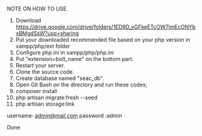 NOTE ON HOW TO USE.

1. Download https://drive.google.com/drive/folders/1ED9D_vGFkeETcOW7jmEcONYbxBMgdSsW?usp=sharing
2. Put your downloaded recommended file based on your php version in xampp/php/ext folder
3. Configure php.ini in xampp/php/php.ini
4. Put "extension=bolt_name" on the bottom part.
5. Restart your server.
6. Clone the source code.
7. Create database named "seac_db".
8. Open Git Bash on the directory and run these codes;
9. composer install
10. php artisan migrate:fresh --seed
11. php artisan storage:link


username: admin@mail.com
password :admin

Done
